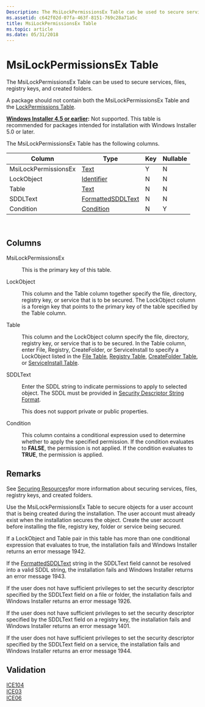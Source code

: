 ```yaml
---
Description: The MsiLockPermissionsEx Table can be used to secure services, files, registry keys, and created folders.
ms.assetid: c642f02d-07fa-463f-8151-769c28a71a5c
title: MsiLockPermissionsEx Table
ms.topic: article
ms.date: 05/31/2018
---
```


# MsiLockPermissionsEx Table

The MsiLockPermissionsEx Table can be used to secure services, files, registry keys, and created folders.

A package should not contain both the MsiLockPermissionsEx Table and the [LockPermissions Table](lockpermissions-table.md).

**[Windows Installer 4.5 or earlier](not-supported-in-windows-installer-4-5.md):** Not supported. This table is recommended for packages intended for installation with Windows Installer 5.0 or later.

The MsiLockPermissionsEx Table has the following columns.



| Column               | Type                                       | Key | Nullable |
|----------------------|--------------------------------------------|-----|----------|
| MsiLockPermissionsEx | [Text](text.md)                           | Y   | N        |
| LockObject           | [Identifier](identifier.md)               | N   | N        |
| Table                | [Text](text.md)                           | N   | N        |
| SDDLText             | [FormattedSDDLText](formattedsddltext.md) | N   | N        |
| Condition            | [Condition](condition.md)                 | N   | Y        |



 

## Columns

<dl> <dt>

<span id="MsiLockPermissionsEx"></span><span id="msilockpermissionsex"></span><span id="MSILOCKPERMISSIONSEX"></span>MsiLockPermissionsEx
</dt> <dd>

This is the primary key of this table.

</dd> <dt>

<span id="LockObject"></span><span id="lockobject"></span><span id="LOCKOBJECT"></span>LockObject
</dt> <dd>

This column and the Table column together specify the file, directory, registry key, or service that is to be secured. The LockObject column is a foreign key that points to the primary key of the table specified by the Table column.

</dd> <dt>

<span id="Table"></span><span id="table"></span><span id="TABLE"></span>Table
</dt> <dd>

This column and the LockObject column specify the file, directory, registry key, or service that is to be secured. In the Table column, enter File, Registry, CreateFolder, or ServiceInstall to specify a LockObject listed in the [File Table](file-table.md), [Registry Table](registry-table.md), [CreateFolder Table](createfolder-table.md), or [ServiceInstall Table](serviceinstall-table.md).

</dd> <dt>

<span id="SDDLText"></span><span id="sddltext"></span><span id="SDDLTEXT"></span>SDDLText
</dt> <dd>

Enter the SDDL string to indicate permissions to apply to selected object. The SDDL must be provided in [Security Descriptor String Format](https://msdn.microsoft.com/library/Aa379570(v=VS.85).aspx).

This does not support private or public properties.

</dd> <dt>

<span id="Condition"></span><span id="condition"></span><span id="CONDITION"></span>Condition
</dt> <dd>

This column contains a conditional expression used to determine whether to apply the specified permission. If the condition evaluates to **FALSE**, the permission is not applied. If the condition evaluates to **TRUE**, the permission is applied.

</dd> </dl>

## Remarks

See [Securing Resources](securing-resources-.md)for more information about securing services, files, registry keys, and created folders.

Use the MsiLockPermissionsEx Table to secure objects for a user account that is being created during the installation. The user account must already exist when the installation secures the object. Create the user account before installing the file, registry key, folder or service being secured.

If a LockObject and Table pair in this table has more than one conditional expression that evaluates to true, the installation fails and Windows Installer returns an error message 1942.

If the [FormattedSDDLText](formattedsddltext.md) string in the SDDLText field cannot be resolved into a valid SDDL string, the installation fails and Windows Installer returns an error message 1943.

If the user does not have sufficient privileges to set the security descriptor specified by the SDDLText field on a file or folder, the installation fails and Windows Installer returns an error message 1926.

If the user does not have sufficient privileges to set the security descriptor specified by the SDDLText field on a registry key, the installation fails and Windows Installer returns an error message 1401.

If the user does not have sufficient privileges to set the security descriptor specified by the SDDLText field on a service, the installation fails and Windows Installer returns an error message 1944.

## Validation

<dl>

[ICE104](ice-104.md)  
[ICE03](ice03.md)  
[ICE06](ice06.md)  
</dl>

 

 



